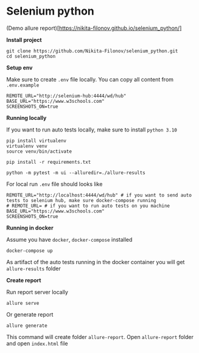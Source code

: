 # Selenium python

(Demo allure report)[https://nikita-filonov.github.io/selenium_python/]

**Install project**

```
git clone https://github.com/Nikita-Filonov/selenium_python.git
cd selenium_python
```

**Setup env**

Make sure to create `.env` file locally. You can copy all content from `.env.example`

```
REMOTE_URL="http://selenium-hub:4444/wd/hub"
BASE_URL="https://www.w3schools.com"
SCREENSHOTS_ON=true
```

**Running locally**

If you want to run auto tests locally, make sure to install `python 3.10`

```
pip install virtualenv
virtualenv venv
source venv/bin/activate

pip install -r requirements.txt

python -m pytest -m ui --alluredir=./allure-results
```

For local run `.env` file should looks like

```
REMOTE_URL="http://localhost:4444/wd/hub" # if you want to send auto tests to selenium hub, make sure docker-compose running
# REMOTE_URL= # if you want to run auto tests on you machine
BASE_URL="https://www.w3schools.com"
SCREENSHOTS_ON=true
```

**Running in docker**

Assume you have `docker`, `docker-compose` installed

```
docker-compose up
```

As artifact of the auto tests running in the docker container
you will get `allure-results` folder

**Create report**

Run report server locally

```
allure serve
```

Or generate report

```
allure generate
```

This command will create folder `allure-report`. Open `allure-report` folder and open `index.html` file

